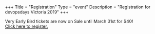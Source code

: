 +++
Title = "Registration"
Type = "event"
Description = "Registration for devopsdays Victoria 2019"
+++

<div style="width:100%; text-align:left;">
Very Early Bird tickets are now on Sale until March 31st for $40!<br />
<a href="https://devopsdaysvictoria.tickit.ca" target="_blank">Click here to register.</a>

</div></div>
</div>
